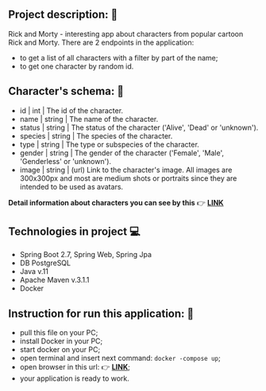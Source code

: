 
Project description: 🎥
-----------------------
Rick and Morty - interesting app about characters from popular cartoon Rick and Morty.
There are 2 endpoints in the application:
- to get a list of all characters with a filter by part of the name;
- to get one character by random id.

Character's schema: 🧱
--------------------
 - id	|    int    |    The id of the character.
 - name | string |	The name of the character.
 - status |	string |	The status of the character ('Alive', 'Dead' or 'unknown').
 - species |	string |	The species of the character.
 - type |	string |	The type or subspecies of the character.
 - gender |	string |	The gender of the character ('Female', 'Male', 'Genderless' or 'unknown').
 - image |	string | (url)	Link to the character's image. All images are 300x300px and most are medium shots or portraits since they are intended to be used as avatars.
  
**Detail information about characters you can see by this** 👉 [**LINK**](https://rickandmortyapi.com/api/character)

Technologies in project 💻
----------------------------
- Spring Boot 2.7, Spring Web, Spring Jpa
- DB PostgreSQL
- Java v.11
- Apache Maven v.3.1.1
- Docker

Instruction for run this application: 🚀
------------------------------------
- pull this file on your PC;
- install Docker in your PC;
- start docker on your PC;
- open terminal and insert next command: `docker -compose up`;
- open browser in this url: 👉 [**LINK**](http://localhost:6868/swagger-ui/#/);
- your application is ready to work.

